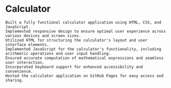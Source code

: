 # Calculator
 
    Built a fully functional calculator application using HTML, CSS, and JavaScript.
    Implemented responsive design to ensure optimal user experience across various devices and screen sizes.
    Utilized HTML for structuring the calculator's layout and user interface elements.
    Implemented JavaScript for the calculator's functionality, including arithmetic operations and user input handling.
    Ensured accurate computation of mathematical expressions and seamless user interaction.
    Incorporated keyboard support for enhanced accessibility and convenience.
    Hosted the calculator application on GitHub Pages for easy access and sharing.
    

